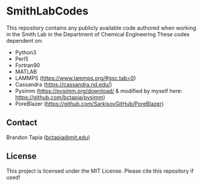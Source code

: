# SmithLabCodes
This repository contains any publicly available code authored when working in the Smith Lab in the Department of Chemical Engineering
These codes dependent on:
- Python3
- Perl5
- Fortran90
- MATLAB
- LAMMPS (https://www.lammps.org/#gsc.tab=0)
- Cassandra (https://cassandra.nd.edu/)
- Pysimm (https://pysimm.org/download/ & modified by myself here: https://github.com/bctapia/pysimm)
- PoreBlazer (https://github.com/SarkisovGitHub/PoreBlazer)
## Contact
Brandon Tapia (bctapia@mit.edu)
## License
This project is licensed under the MIT License. Please cite this repository if used!
